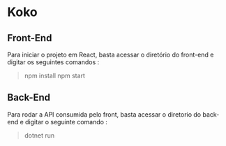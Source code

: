 # Koko

## Front-End

Para iniciar o projeto em React, basta acessar o diretório do front-end e digitar os seguintes comandos :

> npm install
> npm start

## Back-End

Para rodar a API consumida pelo front, basta acessar o diretorio do back-end e digitar o seguinte comando :

> dotnet run

